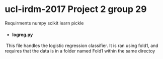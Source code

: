 # ucl-irdm-2017 Project 2 group 29

Requirments
numpy
scikit learn
pickle

* #### logreg.py
  This file handles the logistic regression classifier. It is ran using fold1, and requires that the data is in a folder named Fold1 within the same directoy
 
